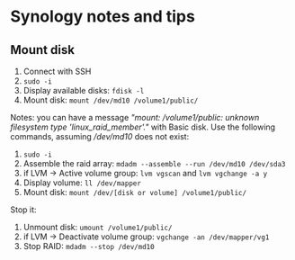 # Synology notes and tips

## Mount disk
1. Connect with SSH
2. `sudo -i`
3. Display available disks: `fdisk -l`
4. Mount disk: `mount /dev/md10 /volume1/public/`

Notes: you can have a message *"mount: /volume1/public: unknown filesystem type 'linux_raid_member'."* with Basic disk. Use the following commands, assuming */dev/md10* does not exist:
1. `sudo -i`
2. Assemble the raid array: `mdadm --assemble --run /dev/md10 /dev/sda3`
3. if LVM -> Active volume group: `lvm vgscan` and `lvm vgchange -a y`
4. Display volume: `ll /dev/mapper`
5. Mount disk: `mount /dev/[disk or volume] /volume1/public/`

Stop it:
1. Unmount disk: `umount /volume1/public/`
2. if LVM -> Deactivate volume group: `vgchange -an /dev/mapper/vg1`
3. Stop RAID: `mdadm --stop /dev/md10`
